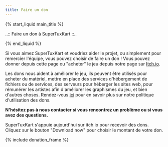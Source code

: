 ```yaml
---
title: Faire un don
---
```

{% start_liquid main_title %}

..:: Faire un don à SuperTuxKart ::..

{% end_liquid %}

Si vous aimez SuperTuxKart et voudriez aider le projet, ou simplement pour remercier l'équipe, vous pouvez choisir de faire un don ! Vous pouvez donner depuis cette page ou "acheter" le jeu depuis notre page sur [Itch.io](https://supertuxkart.itch.io/supertuxkart).

Les dons nous aident à améliorer le jeu, ils peuvent être utilisés pour acheter du matériel, mettre en place des services d'hébergement de fichiers ou de services, des serveurs pour héberger les sites web, pour rémunérer les artistes afin d'améliorer les graphismes du jeu, et bien d'autres choses. Rendez-vous [ici](Donation_Policy) pour en savoir plus sur notre politique d'utilisation des dons.

**N'hésitez pas à nous contacter si vous rencontrez un problème ou si vous avez des questions.**

SuperTuxKart s'appuie aujourd'hui sur itch.io pour recevoir des dons. Cliquez sur le bouton "Download now" pour choisir le montant de votre don.

{% include donation_frame %}
